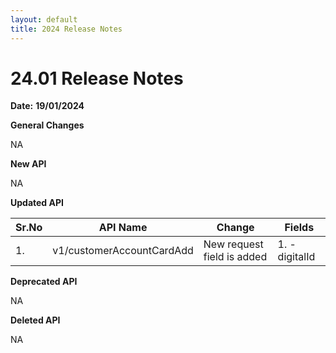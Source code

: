 ```yaml
---
layout: default
title: 2024 Release Notes
---
```


# **24.01 Release Notes**

**Date:** **19/01/2024** 

**General Changes**

NA

**New API**

NA

**Updated API**

| **Sr.No** | **API Name**                        | **Change**                 | **Fields**     |
|-----------|-------------------------------------|----------------------------|----------------|
| 1.        | v1/customerAccountCardAdd           | New request field is added | 1. -digitalId  |

**Deprecated API**

NA

**Deleted API**

NA